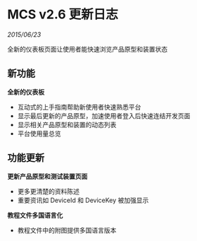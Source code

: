 # MCS v2.6 更新日志
*2015/06/23*

全新的仪表板页面让使用者能快速浏览产品原型和装置状态

## 新功能

**全新的仪表板**

* 互动式的上手指南帮助新使用者快速熟悉平台
* 显示最后更新的产品原型，加速使用者登入后快速连结开发页面
* 显示相关产品原型和装置的动态列表
* 平台使用量总览

## 功能更新


**更新产品原型和测试装置页面**

* 更多更清楚的资料陈述
* 重要资讯如 DeviceId 和 DeviceKey 被加强显示

**教程文件多国语言化**

* 教程文件中的附图提供多国语言版本

